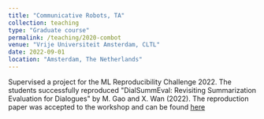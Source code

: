 ```yaml
---
title: "Communicative Robots, TA"
collection: teaching
type: "Graduate course"
permalink: /teaching/2020-combot
venue: "Vrije Universiteit Amsterdam, CLTL"
date: 2022-09-01
location: "Amsterdam, The Netherlands"
---
```

Supervised a project for the ML Reproducibility Challenge 2022. The students successfully reproduced 
"DialSummEval: Revisiting Summarization Evaluation for Dialogues" by M. Gao and X. Wan (2022). 
The reproduction paper was accepted to the workshop and can be found [here](https://openreview.net/forum?id=3jaZ5tKRyiT)



